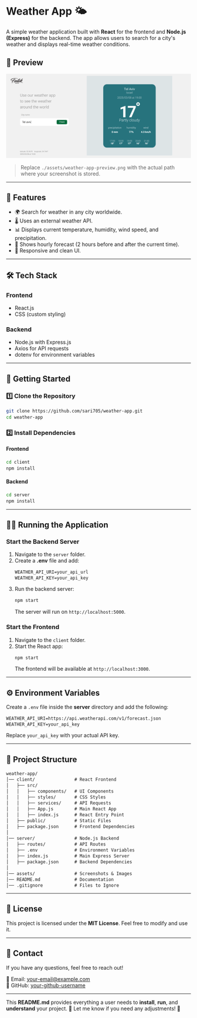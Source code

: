 # Weather App 🌤️

A simple weather application built with **React** for the frontend and **Node.js (Express)** for the backend. The app allows users to search for a city's weather and displays real-time weather conditions.

## 📸 Preview
![Website Preview](frontend/src/assets/images/screenshot.png)

> Replace `./assets/weather-app-preview.png` with the actual path where your screenshot is stored.

---

## 📌 Features
- 🌍 Search for weather in any city worldwide.
- 🌡 Uses an external weather API.
- 📊 Displays current temperature, humidity, wind speed, and precipitation.
- 🥒 Shows hourly forecast (2 hours before and after the current time).
- 🎨 Responsive and clean UI.

---

## 🛠️ Tech Stack
### **Frontend**
- React.js
- CSS (custom styling)

### **Backend**
- Node.js with Express.js
- Axios for API requests
- dotenv for environment variables

---

## 🚀 Getting Started

### **1️⃣ Clone the Repository**
```sh
git clone https://github.com/sari705/weather-app.git
cd weather-app
```

### **2️⃣ Install Dependencies**
#### **Frontend**
```sh
cd client
npm install
```

#### **Backend**
```sh
cd server
npm install
```

---

## 🏃‍♂️ Running the Application

### **Start the Backend Server**
1. Navigate to the `server` folder.
2. Create a **.env** file and add:
    ```env
    WEATHER_API_URI=your_api_url
    WEATHER_API_KEY=your_api_key
    ```
3. Run the backend server:
    ```sh
    npm start
    ```
   The server will run on `http://localhost:5000`.

### **Start the Frontend**
1. Navigate to the `client` folder.
2. Start the React app:
    ```sh
    npm start
    ```
   The frontend will be available at `http://localhost:3000`.

---

## ⚙️ Environment Variables
Create a `.env` file inside the **server** directory and add the following:
```env
WEATHER_API_URI=https://api.weatherapi.com/v1/forecast.json
WEATHER_API_KEY=your_api_key
```

Replace `your_api_key` with your actual API key.

---

## 🐂 Project Structure

```
weather-app/
│── client/               # React Frontend
│   ├── src/
│   │   ├── components/   # UI Components
│   │   ├── styles/       # CSS Styles
│   │   ├── services/     # API Requests
│   │   ├── App.js        # Main React App
│   │   ├── index.js      # React Entry Point
│   ├── public/           # Static Files
│   ├── package.json      # Frontend Dependencies
│
│── server/               # Node.js Backend
│   ├── routes/           # API Routes
│   ├── .env              # Environment Variables
│   ├── index.js          # Main Express Server
│   ├── package.json      # Backend Dependencies
│
│── assets/               # Screenshots & Images
│── README.md             # Documentation
│── .gitignore            # Files to Ignore
```

---

## 📝 License
This project is licensed under the **MIT License**. Feel free to modify and use it.

---

## 📩 Contact
If you have any questions, feel free to reach out!

📧 Email: your-email@example.com  
🐙 GitHub: [your-github-username](https://github.com/YOUR_GITHUB_USERNAME)

---

This **README.md** provides everything a user needs to **install**, **run**, and **understand** your project. 🚀 Let me know if you need any adjustments! 🎯

